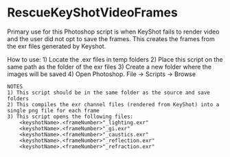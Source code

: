 # RescueKeyShotVideoFrames
Primary use for this Photoshop script is when KeyShot fails to render video and the user did not opt to save the frames.
This creates the frames from the exr files generated by Keyshot.

How to use:
	1) Locate the .exr files in temp folders
	2) Place this script on the same path as the folder of the exr files
	3) Create a new folder where the images will be saved
	4) Open Photoshop. File -> Scripts -> Browse

	NOTES
	1) This script should be in the same folder as the source and save folders
	2) This compiles the exr channel files (rendered from KeyShot) into a single png file for each frame
	3) This script opens the following files:
		<keyshotName>.<frameNumber>"_lighting.exr"
		<keyshotName>.<frameNumber>"_gi.exr"
		<keyshotName>.<frameNumber>"_caustics.exr"
		<keyshotName>.<frameNumber>"_reflection.exr"
		<keyshotName>.<frameNumber>"_refraction.exr"
